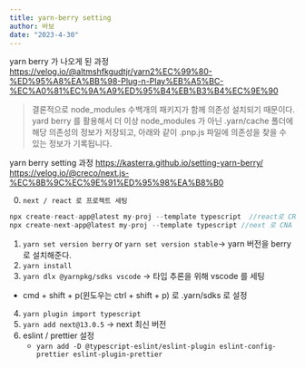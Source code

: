 ```yaml
---
title: yarn-berry setting
author: 바보
date: "2023-4-30"
---
```


yarn berry 가 나오게 된 과정
https://velog.io/@altmshfkgudtjr/yarn2%EC%99%80-%ED%95%A8%EA%BB%98-Plug-n-Play%EB%A5%BC-%EC%A0%81%EC%9A%A9%ED%95%B4%EB%B3%B4%EC%9E%90

> 결론적으로 node_modules 수백개의 패키지가 함께 의존성 설치되기 때문이다. yard berry 를 활용해서 더 이상 node_modules 가 아닌
> .yarn/cache 폴더에 해당 의존성의 정보가 저장되고, 아래와 같이 .pnp.js 파일에 의존성을 찾을 수 있는 정보가 기록됩니다.

yarn berry setting 과정
https://kasterra.github.io/setting-yarn-berry/
https://velog.io/@creco/next.js-%EC%8B%9C%EC%9E%91%ED%95%98%EA%B8%B0

0. `next / react 로 프로젝트 세팅`

```ts
npx create-react-app@latest my-proj --template typescript  //react로 CRA
npx create-next-app@latest my-proj --template typescript //next 로 CNA
```

1. `yarn set version berry` or `yarn set version stable`-> yarn 버전을 berry 로 설치해준다.
2. `yarn install`
3. `yarn dlx @yarnpkg/sdks vscode` -> 타입 추론을 위해 vscode 를 세팅

- cmd + shift + p(윈도우는 ctrl + shift + p) 로 .yarn/sdks 로 설정

4. `yarn plugin import typescript`
5. `yarn add next@13.0.5` -> next 최신 버전
6. eslint / prettier 설정
   - `yarn add -D @typescript-eslint/eslint-plugin eslint-config-prettier eslint-plugin-prettier`
